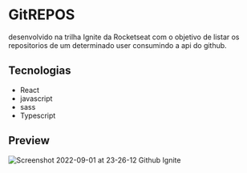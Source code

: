 # GitREPOS
desenvolvido na trilha Ignite da Rocketseat com o objetivo de listar os repositorios de um determinado user consumindo a api do github.


## Tecnologias

- React
- javascript
- sass
- Typescript

## Preview

![Screenshot 2022-09-01 at 23-26-12 Github Ignite](https://user-images.githubusercontent.com/70963422/188046277-8ead3f16-c60e-44c5-8600-0eab9d63297a.png)
